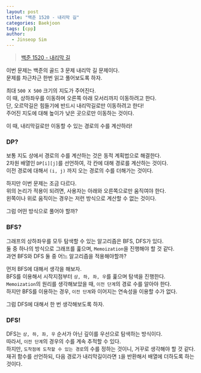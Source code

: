 ```yaml
---
layout: post
title: "백준 1520 - 내리막 길"
categories: Baekjoon
tags: [cpp]
author:
  - Jinseop Sim
---
```

> [백준 1520 - 내리막 길](https://www.acmicpc.net/problem/1520)  

이번 문제는 백준의 골드 3 문제 내리막 길 문제이다.  
문제를 차근차근 한번 읽고 풀어보도록 하자.  

최대 ```500 X 500``` 크기의 지도가 주어진다.  
이 때, 상하좌우를 이동하며 오른쪽 아래 모서리까지 이동하려고 한다.  
단, 오르막길은 힘들기에 반드시 내리막길로만 이동하려고 한다!  
주어진 지도에 대해 높이가 낮은 곳으로만 이동하는 것이다.  

이 때, 내리막길로만 이동할 수 있는 경로의 수를 계산하라!  

### DP?
보통 지도 상에서 경로의 수를 계산하는 것은 동적 계획법으로 해결한다.  
2차원 배열인 ```DP[i][j]```를 선언하여, 각 칸에 대해 경로를 계산하는 것이다.  
이전 경로에 대해서 ```(i, j)``` 까지 오는 경로의 수를 더해가는 것이다.  

하지만 이번 문제는 조금 다르다.  
위의 논리가 적용이 되려면, 사용자는 아래와 오른쪽으로만 움직여야 한다.  
왼쪽이나 위로 움직이는 경우는 저런 방식으로 계산할 수 없는 것이다.  

그럼 어떤 방식으로 풀어야 할까?  

### BFS?
그래프의 상하좌우를 모두 탐색할 수 있는 알고리즘은 BFS, DFS가 있다.  
둘 중 하나의 방식으로 그래프를 훑으며, ```Memoization```을 진행해야 할 것 같다.  
과연 BFS와 DFS 둘 중 어느 알고리즘을 적용해야할까?  

먼저 BFS에 대해서 생각을 해보자.  
BFS를 이용해서 시작지점부터 ```상, 하, 좌, 우```를 훑으며 탐색을 진행한다.  
```Memoization```의 원리를 생각해보았을 때, ```이전 단계```의 경로 수를 알아야 한다.  
하지만 BFS를 이용하는 경우, ```이전 단계```와 이어지는 연속성을 이용할 수가 없다.  

그럼 DFS에 대해서 한 번 생각해보도록 하자.  

### DFS!
DFS는 ```상, 하, 좌, 우``` 순서가 아닌 깊이를 우선으로 탐색하는 방식이다.  
따라서, ```이전 단계```의 경우의 수를 계속 추적할 수 있다.  
하지만, ```도착점에 도착할 수 있는 경로```의 수를 정하는 것이니, 거꾸로 생각해야 할 것 같다.  
재귀 함수를 선언하되, 다음 경로가 내리막길이라면 ```1```을 반환해서 배열에 더하도록 하는 것이다.  

